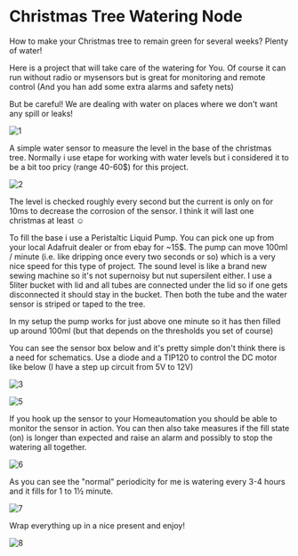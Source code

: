 # Christmas Tree Watering Node
How to make your Christmas tree to remain green for several weeks? Plenty of water!

Here is a project that will take care of the watering for You. Of course it can run without radio or mysensors but is great for monitoring and remote control (And you han add some extra alarms and safety nets)

But be careful! We are dealing with water on places where we don't want any spill or leaks!

![1](https://github.com/epkboan/boanjo.github.io/blob/master/christmas_tree_watering_1.jpg?raw=true "Pic 1")


A simple water sensor to measure the level in the base of the christmas tree. Normally i use etape for working with water levels but i considered it to be a bit too pricy (range 40-60$) for this project.

![2](https://github.com/epkboan/boanjo.github.io/blob/master/christmas_tree_watering_2.jpg?raw=true "Pic 2")

The level is checked roughly every second but the current is only on for 10ms to decrease the corrosion of the sensor. I think it will last one christmas at least ☺

To fill the base i use a Peristaltic Liquid Pump. You can pick one up from your local Adafruit dealer or from ebay for ~15$. The pump can move 100ml / minute (i.e. like dripping once every two seconds or so) which is a very nice speed for this type of project. The sound level is like a brand new sewing machine so it's not supernoisy but nut supersilent either. I use a 5liter bucket with lid and all tubes are connected under the lid so if one gets disconnected it should stay in the bucket. Then both the tube and the water sensor is striped or taped to the tree.

In my setup the pump works for just above one minute so it has then filled up around 100ml (but that depends on the thresholds you set of course)

You can see the sensor box below and it's pretty simple don't think there is a need for schematics. Use a diode and a TIP120 to control the DC motor like below (I have a step up circuit from 5V to 12V)

![3](https://github.com/epkboan/boanjo.github.io/blob/master/christmas_tree_watering_3.jpg?raw=true "Pic 3")

![5](https://github.com/epkboan/boanjo.github.io/blob/master/christmas_tree_watering_5.jpg?raw=true "Pic 5")

If you hook up the sensor to your Homeautomation you should be able to monitor the sensor in action. You can then also take measures if the fill state (on) is longer than expected and raise an alarm and possibly to stop the watering all together.

![6](https://github.com/epkboan/boanjo.github.io/blob/master/christmas_tree_watering_6.jpg?raw=true "Pic 6")

As you can see the "normal" periodicity for me is watering every 3-4 hours and it fills for 1 to 1½ minute.

![7](https://github.com/epkboan/boanjo.github.io/blob/master/christmas_tree_watering_7.jpg?raw=true "Pic 7")

Wrap everything up in a nice present and enjoy! 

![8](https://github.com/epkboan/boanjo.github.io/blob/master/christmas_tree_watering_8.jpg?raw=true "Pic 8")
